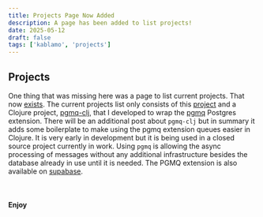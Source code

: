 ```yaml
---
title: Projects Page Now Added
description: A page has been added to list projects!
date: 2025-05-12
draft: false
tags: ['kablamo', 'projects']
---
```


## Projects

One thing that was missing here was a page to list current projects. That
now [exists](/projects). The current projects list only consists of this
[project](https://github.com/rlperez/kablamo.me) and a Clojure project,
[pgmq-clj](https://github.com/rlperez/pgmq-clj), that I developed to wrap
the [pgmq](https://github.com/pgmq/pgmq) Postgres extension. There will
be an additional post about `pgmq-clj` but in summary it adds some boilerplate
to make using the pgmq extension queues easier in Clojure. It is very
early in development but it is being used in a closed source project currently
in work. Using `pgmq` is allowing the async processing of messages without any
additional infrastructure besides the database already in use until it is needed.
The PGMQ extension is also available on [supabase](https://supabase.com/docs/guides/queues).
<br />
<br />
<br />
<br />
__Enjoy__
